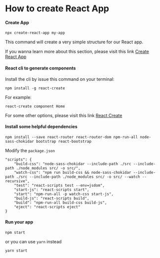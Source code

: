 # How to create React App

#### Create App
```
npx create-react-app my-app
```
This command will create a very simple structure for our React app.

If you wanna learn more about this section, please visit this link [Create React App](https://github.com/facebook/create-react-app)

#### React cli to generate components
Install the cli by issue this command on your terminal:
```
npm install -g react-create
```
For example:
```
react-create component Home
```
For some other options, please visit this link [React Create](https://www.npmjs.com/package/react-create)

#### Install some helpful dependencies
```
npm install --save react-router react-router-dom npm-run-all node-sass-chokidar bootstrap react-bootstrap
```

Modify the `package.json`
```
"scripts": {
    "build-css": "node-sass-chokidar --include-path ./src --include-path ./node_modules src/ -o src/",
    "watch-css": "npm run build-css && node-sass-chokidar --include-path ./src --include-path ./node_modules src/ -o src/ --watch --recursive",
    "test": "react-scripts test --env=jsdom",
    "start-js": "react-scripts start",
    "start": "npm-run-all -p watch-css start-js",
    "build-js": "react-scripts build",
    "build": "npm-run-all build-css build-js",
    "eject": "react-scripts eject"
}
```

#### Run your app
```
npm start
```
or you can use `yarn` instead
```
yarn start
```